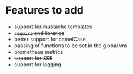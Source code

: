 # Features to add

- ~~support for mustache templates~~
- ~~`require` and libraries~~
- better support for camelCase
- ~~passing of functions to be set in the global vm~~
- prometheus metrics
- ~~support for SSE~~
- support for logging
